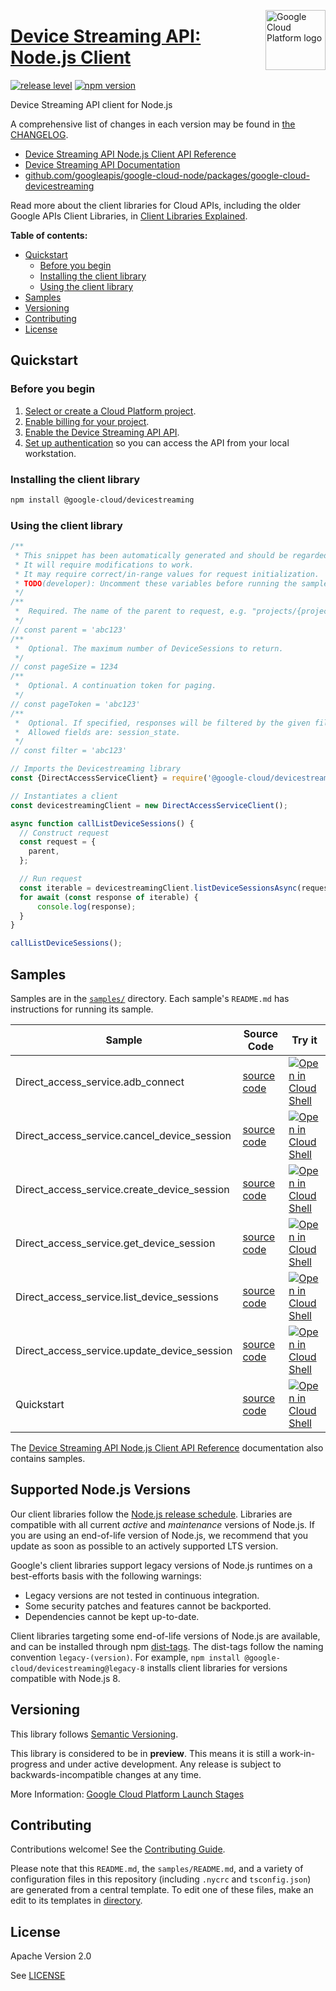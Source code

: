 [//]: # "This README.md file is auto-generated, all changes to this file will be lost."
[//]: # "To regenerate it, use `python -m synthtool`."
<img src="https://avatars2.githubusercontent.com/u/2810941?v=3&s=96" alt="Google Cloud Platform logo" title="Google Cloud Platform" align="right" height="96" width="96"/>

# [Device Streaming API: Node.js Client](https://github.com/googleapis/google-cloud-node/tree/main/packages/google-cloud-devicestreaming)

[![release level](https://img.shields.io/badge/release%20level-preview-yellow.svg?style=flat)](https://cloud.google.com/terms/launch-stages)
[![npm version](https://img.shields.io/npm/v/@google-cloud/devicestreaming.svg)](https://www.npmjs.org/package/@google-cloud/devicestreaming)




Device Streaming API client for Node.js


A comprehensive list of changes in each version may be found in
[the CHANGELOG](https://github.com/googleapis/google-cloud-node/tree/main/packages/google-cloud-devicestreaming/CHANGELOG.md).

* [Device Streaming API Node.js Client API Reference][client-docs]
* [Device Streaming API Documentation][product-docs]
* [github.com/googleapis/google-cloud-node/packages/google-cloud-devicestreaming](https://github.com/googleapis/google-cloud-node/tree/main/packages/google-cloud-devicestreaming)

Read more about the client libraries for Cloud APIs, including the older
Google APIs Client Libraries, in [Client Libraries Explained][explained].

[explained]: https://cloud.google.com/apis/docs/client-libraries-explained

**Table of contents:**


* [Quickstart](#quickstart)
  * [Before you begin](#before-you-begin)
  * [Installing the client library](#installing-the-client-library)
  * [Using the client library](#using-the-client-library)
* [Samples](#samples)
* [Versioning](#versioning)
* [Contributing](#contributing)
* [License](#license)

## Quickstart

### Before you begin

1.  [Select or create a Cloud Platform project][projects].
1.  [Enable billing for your project][billing].
1.  [Enable the Device Streaming API API][enable_api].
1.  [Set up authentication][auth] so you can access the
    API from your local workstation.

### Installing the client library

```bash
npm install @google-cloud/devicestreaming
```


### Using the client library

```javascript
/**
 * This snippet has been automatically generated and should be regarded as a code template only.
 * It will require modifications to work.
 * It may require correct/in-range values for request initialization.
 * TODO(developer): Uncomment these variables before running the sample.
 */
/**
 *  Required. The name of the parent to request, e.g. "projects/{project_id}"
 */
// const parent = 'abc123'
/**
 *  Optional. The maximum number of DeviceSessions to return.
 */
// const pageSize = 1234
/**
 *  Optional. A continuation token for paging.
 */
// const pageToken = 'abc123'
/**
 *  Optional. If specified, responses will be filtered by the given filter.
 *  Allowed fields are: session_state.
 */
// const filter = 'abc123'

// Imports the Devicestreaming library
const {DirectAccessServiceClient} = require('@google-cloud/devicestreaming').v1;

// Instantiates a client
const devicestreamingClient = new DirectAccessServiceClient();

async function callListDeviceSessions() {
  // Construct request
  const request = {
    parent,
  };

  // Run request
  const iterable = devicestreamingClient.listDeviceSessionsAsync(request);
  for await (const response of iterable) {
      console.log(response);
  }
}

callListDeviceSessions();

```



## Samples

Samples are in the [`samples/`](https://github.com/googleapis/google-cloud-node/tree/main/packages/google-cloud-devicestreaming/samples) directory. Each sample's `README.md` has instructions for running its sample.

| Sample                      | Source Code                       | Try it |
| --------------------------- | --------------------------------- | ------ |
| Direct_access_service.adb_connect | [source code](https://github.com/googleapis/google-cloud-node/blob/main/packages/google-cloud-devicestreaming/samples/generated/v1/direct_access_service.adb_connect.js) | [![Open in Cloud Shell][shell_img]](https://console.cloud.google.com/cloudshell/open?git_repo=https://github.com/googleapis/google-cloud-node&page=editor&open_in_editor=packages/google-cloud-devicestreaming/samples/generated/v1/direct_access_service.adb_connect.js,packages/google-cloud-devicestreaming/samples/README.md) |
| Direct_access_service.cancel_device_session | [source code](https://github.com/googleapis/google-cloud-node/blob/main/packages/google-cloud-devicestreaming/samples/generated/v1/direct_access_service.cancel_device_session.js) | [![Open in Cloud Shell][shell_img]](https://console.cloud.google.com/cloudshell/open?git_repo=https://github.com/googleapis/google-cloud-node&page=editor&open_in_editor=packages/google-cloud-devicestreaming/samples/generated/v1/direct_access_service.cancel_device_session.js,packages/google-cloud-devicestreaming/samples/README.md) |
| Direct_access_service.create_device_session | [source code](https://github.com/googleapis/google-cloud-node/blob/main/packages/google-cloud-devicestreaming/samples/generated/v1/direct_access_service.create_device_session.js) | [![Open in Cloud Shell][shell_img]](https://console.cloud.google.com/cloudshell/open?git_repo=https://github.com/googleapis/google-cloud-node&page=editor&open_in_editor=packages/google-cloud-devicestreaming/samples/generated/v1/direct_access_service.create_device_session.js,packages/google-cloud-devicestreaming/samples/README.md) |
| Direct_access_service.get_device_session | [source code](https://github.com/googleapis/google-cloud-node/blob/main/packages/google-cloud-devicestreaming/samples/generated/v1/direct_access_service.get_device_session.js) | [![Open in Cloud Shell][shell_img]](https://console.cloud.google.com/cloudshell/open?git_repo=https://github.com/googleapis/google-cloud-node&page=editor&open_in_editor=packages/google-cloud-devicestreaming/samples/generated/v1/direct_access_service.get_device_session.js,packages/google-cloud-devicestreaming/samples/README.md) |
| Direct_access_service.list_device_sessions | [source code](https://github.com/googleapis/google-cloud-node/blob/main/packages/google-cloud-devicestreaming/samples/generated/v1/direct_access_service.list_device_sessions.js) | [![Open in Cloud Shell][shell_img]](https://console.cloud.google.com/cloudshell/open?git_repo=https://github.com/googleapis/google-cloud-node&page=editor&open_in_editor=packages/google-cloud-devicestreaming/samples/generated/v1/direct_access_service.list_device_sessions.js,packages/google-cloud-devicestreaming/samples/README.md) |
| Direct_access_service.update_device_session | [source code](https://github.com/googleapis/google-cloud-node/blob/main/packages/google-cloud-devicestreaming/samples/generated/v1/direct_access_service.update_device_session.js) | [![Open in Cloud Shell][shell_img]](https://console.cloud.google.com/cloudshell/open?git_repo=https://github.com/googleapis/google-cloud-node&page=editor&open_in_editor=packages/google-cloud-devicestreaming/samples/generated/v1/direct_access_service.update_device_session.js,packages/google-cloud-devicestreaming/samples/README.md) |
| Quickstart | [source code](https://github.com/googleapis/google-cloud-node/blob/main/packages/google-cloud-devicestreaming/samples/quickstart.js) | [![Open in Cloud Shell][shell_img]](https://console.cloud.google.com/cloudshell/open?git_repo=https://github.com/googleapis/google-cloud-node&page=editor&open_in_editor=packages/google-cloud-devicestreaming/samples/quickstart.js,packages/google-cloud-devicestreaming/samples/README.md) |



The [Device Streaming API Node.js Client API Reference][client-docs] documentation
also contains samples.

## Supported Node.js Versions

Our client libraries follow the [Node.js release schedule](https://github.com/nodejs/release#release-schedule).
Libraries are compatible with all current _active_ and _maintenance_ versions of
Node.js.
If you are using an end-of-life version of Node.js, we recommend that you update
as soon as possible to an actively supported LTS version.

Google's client libraries support legacy versions of Node.js runtimes on a
best-efforts basis with the following warnings:

* Legacy versions are not tested in continuous integration.
* Some security patches and features cannot be backported.
* Dependencies cannot be kept up-to-date.

Client libraries targeting some end-of-life versions of Node.js are available, and
can be installed through npm [dist-tags](https://docs.npmjs.com/cli/dist-tag).
The dist-tags follow the naming convention `legacy-(version)`.
For example, `npm install @google-cloud/devicestreaming@legacy-8` installs client libraries
for versions compatible with Node.js 8.

## Versioning

This library follows [Semantic Versioning](http://semver.org/).







This library is considered to be in **preview**. This means it is still a
work-in-progress and under active development. Any release is subject to
backwards-incompatible changes at any time.


More Information: [Google Cloud Platform Launch Stages][launch_stages]

[launch_stages]: https://cloud.google.com/terms/launch-stages

## Contributing

Contributions welcome! See the [Contributing Guide](https://github.com/googleapis/google-cloud-node/blob/main/CONTRIBUTING.md).

Please note that this `README.md`, the `samples/README.md`,
and a variety of configuration files in this repository (including `.nycrc` and `tsconfig.json`)
are generated from a central template. To edit one of these files, make an edit
to its templates in
[directory](https://github.com/googleapis/synthtool).

## License

Apache Version 2.0

See [LICENSE](https://github.com/googleapis/google-cloud-node/blob/main/LICENSE)

[client-docs]: https://cloud.google.com/nodejs/docs/reference/devicestreaming/latest
[product-docs]: https://cloud.google.com/device-streaming/docs
[shell_img]: https://gstatic.com/cloudssh/images/open-btn.png
[projects]: https://console.cloud.google.com/project
[billing]: https://support.google.com/cloud/answer/6293499#enable-billing
[enable_api]: https://console.cloud.google.com/flows/enableapi?apiid=devicestreaming.googleapis.com
[auth]: https://cloud.google.com/docs/authentication/external/set-up-adc-local
